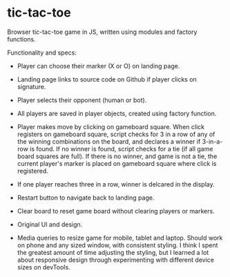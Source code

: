 # tic-tac-toe
Browser tic-tac-toe game in JS, written using modules and factory functions. 

Functionality and specs: 

- Player can choose their marker (X or O) on landing page.
- Landing page links to source code on Github if player clicks on signature. 
- Player selects their opponent (human or bot). 
- All players are saved in player objects, created using factory function. 
- Player makes move by clicking on gameboard square. When click registers on gameboard square, script checks for 3 in a row of any of the winning combinations on the board, and declares a winner if 3-in-a-row is found. If no winner is found, script checks for a tie (if all game board squares are full). If there is no winner, and game is not a tie, the current player's marker is placed on gameboard square where click is registered. 

- If one player reaches three in a row, winner is delcared in the display. 

- Restart button to navigate back to landing page. 

- Clear board to reset game board without clearing players or markers. 

- Original UI and design. 

- Media queries to resize game for mobile, tablet and laptop. Should work on phone and any sized window, with consistent styling. I think I spent the greatest amount of time adjusting the styling, but I learned a lot about responsive design through experimenting with different device sizes on devTools.
